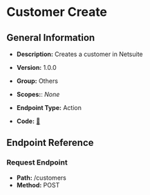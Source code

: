 # Customer Create

## General Information

- **Description:** Creates a customer in Netsuite

- **Version:** 1.0.0
- **Group:** Others
- **Scopes:**: _None_
- **Endpoint Type:** Action
- **Code:** [🔗](https://github.com/NangoHQ/integration-templates/tree/main/integrations/netsuite-tba/actions/customer-create.ts)

## Endpoint Reference

### Request Endpoint

- **Path:** /customers
- **Method:** POST
